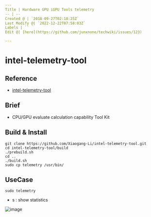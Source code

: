 ```yaml
---
Title | Hardware GPU iGPU Tools telemetry
-- | --
Created @ | `2018-09-27T02:18:25Z`
Last Modify @| `2022-12-22T07:58:03Z`
Labels | ``
Edit @| [here](https://github.com/junxnone/techwiki/issues/123)

---
```

# intel-telemetry-tool


## Reference
- [intel-telemetry-tool](https://github.com/Xiaogang-Li/intel-telemetry-tool)

## Brief
- CPU/GPU evaluate calculation capability Tool Kit

## Build & Install

```
git clone https://github.com/Xiaogang-Li/intel-telemetry-tool.git
cd intel-telemetry-tool/build
./prebuild.sh
cd ..
./build.sh
sudo cp telemetry /usr/bin/
```


## UseCase

```
sudo telemetry
```
 - s : show statistics

![image](https://user-images.githubusercontent.com/2216970/61400059-09259f00-a902-11e9-8162-a1f2f7aa5cd3.png)


